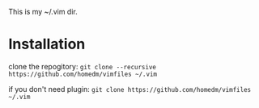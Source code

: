 This is my ~/.vim dir.

# Installation
clone the repogitory: `git clone --recursive https://github.com/homedm/vimfiles ~/.vim`

if you don't need plugin: `git clone https://github.com/homedm/vimfiles ~/.vim`
